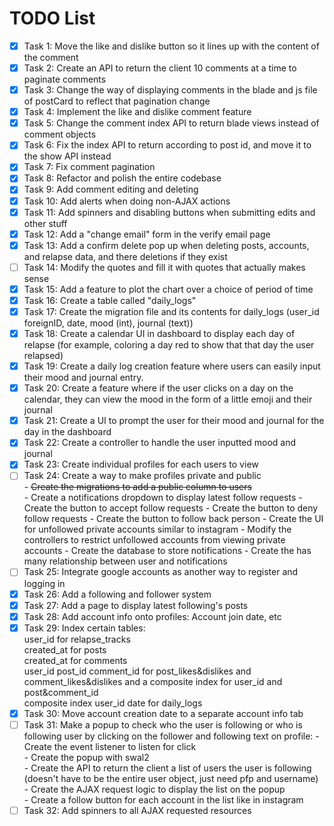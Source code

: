 # TODO List

- [X] Task 1: Move the like and dislike button so it lines up with the content of the comment
- [X] Task 2: Create an API to return the client 10 comments at a time to paginate comments
- [X] Task 3: Change the way of displaying comments in the blade and js file of postCard to reflect that pagination change
- [X] Task 4: Implement the like and dislike comment feature
- [X] Task 5: Change the comment index API to return blade views instead of comment objects
- [X] Task 6: Fix the index API to return according to post id, and move it to the show API instead
- [X] Task 7: Fix comment pagination
- [X] Task 8: Refactor and polish the entire codebase
- [X] Task 9: Add comment editing and deleting
- [X] Task 10: Add alerts when doing non-AJAX actions
- [X] Task 11: Add spinners and disabling buttons when submitting edits and other stuff
- [X] Task 12: Add a "change email" form in the verify email page
- [X] Task 13: Add a confirm delete pop up when deleting posts, accounts, and relapse data, and there deletions if they exist
- [ ] Task 14: Modify the quotes and fill it with quotes that actually makes sense
- [X] Task 15: Add a feature to plot the chart over a choice of period of time
- [X] Task 16: Create a table called "daily_logs"
- [X] Task 17: Create the migration file and its contents for daily_logs (user_id foreignID, date, mood (int), journal (text))
- [X] Task 18: Create a calendar UI in dashboard to display each day of relapse (for example, coloring a day red to show that that day the user relapsed)
- [X] Task 19: Create a daily log creation feature where users can easily input their mood and journal entry.
- [X] Task 20: Create a feature where if the user clicks on a day on the calendar, they can view the mood in the form of a little emoji and their journal
- [X] Task 21: Create a UI to prompt the user for their mood and journal for the day in the dashboard
- [X] Task 22: Create a controller to handle the user inputted mood and journal
- [X] Task 23: Create individual profiles for each users to view
- [ ] Task 24: Create a way to make profiles private and public  
        - ~~Create the migrations to add a public column to users~~  
        - Create a notifications dropdown to display latest follow requests
        - Create the button to accept follow requests
        - Create the button to deny follow requests
        - Create the button to follow back person
        - Create the UI for unfollowed private accounts similar to instagram
        - Modify the controllers to restrict unfollowed accounts from viewing private accounts
        - Create the database to store notifications
        - Create the has many relationship between user and notifications
- [ ] Task 25: Integrate google accounts as another way to register and logging in
- [X] Task 26: Add a following and follower system
- [X] Task 27: Add a page to display latest following's posts
- [X] Task 28: Add account info onto profiles: Account join date, etc
- [X] Task 29: Index certain tables:  
        user_id for relapse_tracks  
        created_at for posts  
        created_at for comments  
        user_id post_id comment_id for post_likes&dislikes and comment_likes&dislikes and a composite index for user_id and post&comment_id  
        composite index user_id date for daily_logs  
- [X] Task 30: Move account creation date to a separate account info tab
- [ ] Task 31: Make a popup to check who the user is following or who is following user by clicking on the follower and following text on profile:
        - Create the event listener to listen for click  
        - Create the popup with swal2  
        - Create the API to return the client a list of users the user is following (doesn't have to be the entire user object, just need pfp and username)  
        - Create the AJAX request logic to display the list on the popup  
        - Create a follow button for each account in the list like in instagram
- [ ] Task 32: Add spinners to all AJAX requested resources